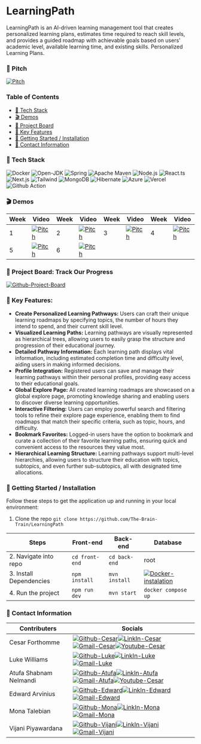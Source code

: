 # LearningPath
LearningPath is an AI-driven learning management tool that creates personalized learning plans, estimates time required to reach skill levels, and provides a guided roadmap with achievable goals based on users' academic level, available learning time, and existing skills.
Personalized Learning Plans.
### 💸 Pitch
[![Pitch](https://img.shields.io/badge/YouTube-FF0000?style=for-the-badge&logo=youtube&logoColor=white)](https://www.youtube.com/watch?v=DIG7I0K4k7E)

### Table of Contents
- [📱 Tech Stack](#-tech-stack)
- [🎬 Demos](#-demos)
- [🚧 Project Board](#-project-board-track-our-progress)
- [🔧 Key Features](#-key-features)
- [🚀 Getting Started / Installation](#-getting-started--installation)
- [📧 Contact Information](#-contact-information)

### 📱 Tech Stack
![Docker](https://img.shields.io/badge/Docker-2CA5E0?style=for-the-badge&logo=docker&logoColor=white)
![Open-JDK](https://img.shields.io/badge/OpenJDK-ED8B00?style=for-the-badge&logo=openjdk&logoColor=white)
![Spring](https://img.shields.io/badge/Spring-6DB33F?style=for-the-badge&logo=spring&logoColor=white)
![Apache Maven](https://img.shields.io/badge/apache_maven-C71A36?style=for-the-badge&logo=apachemaven&logoColor=white)
![Node.js](https://img.shields.io/badge/Node.js-339933?style=for-the-badge&logo=nodedotjs&logoColor=white)
![React.ts](https://img.shields.io/badge/React-20232A?style=for-the-badge&logo=react&logoColor=61DAFB)
![Next.js](https://img.shields.io/badge/next.js-000000?style=for-the-badge&logo=nextdotjs&logoColor=white)
![Tailwind](https://img.shields.io/badge/Tailwind_CSS-38B2AC?style=for-the-badge&logo=tailwind-css&logoColor=white)
![MongoDB](https://img.shields.io/badge/MongoDB-4EA94B?style=for-the-badge&logo=mongodb&logoColor=white)
![Hibernate](https://img.shields.io/badge/Hibernate-59666C?style=for-the-badge&logo=Hibernate&logoColor=white)
![Azure](https://img.shields.io/badge/microsoft%20azure-0089D6?style=for-the-badge&logo=microsoft-azure&logoColor=white)
![Vercel](https://img.shields.io/badge/Vercel-000000?style=for-the-badge&logo=vercel&logoColor=white)
![Github Action](https://img.shields.io/badge/Github%20Actions-282a2e?style=for-the-badge&logo=githubactions&logoColor=367cfe)

### 🎬 Demos
| Week                            | Video                | Week                 | Video                | Week                 | Video                | Week                 | Video                |  
| ---------------------------------| ------------------------- | ------------------------- |-------------------------| ------------------------- |-------------------------| ------------------------- |-------------------------| 
| 1 | [![Pitch](https://img.shields.io/badge/YouTube-FF0000?style=for-the-badge&logo=youtube&logoColor=white)](https://www.youtube.com/watch?v=irIGIqszUs4) | 2 | [![Pitch](https://img.shields.io/badge/YouTube-FF0000?style=for-the-badge&logo=youtube&logoColor=white)](https://youtu.be/dNXfMzevpEk) | 3 | [![Pitch](https://img.shields.io/badge/YouTube-FF0000?style=for-the-badge&logo=youtube&logoColor=white)](https://youtu.be/bIJbNG9ycUw)  | 4 | [![Pitch](https://img.shields.io/badge/YouTube-FF0000?style=for-the-badge&logo=youtube&logoColor=white)](https://youtu.be/2ShBF69TTlk) 
| 5 | [![Pitch](https://img.shields.io/badge/YouTube-FF0000?style=for-the-badge&logo=youtube&logoColor=white)](https://www.youtube.com/watch?v=saG49JPxUE0) | 6 | [![Pitch](https://img.shields.io/badge/YouTube-FF0000?style=for-the-badge&logo=youtube&logoColor=white)](https://www.youtube.com/watch?v=ywreq_HwpFc) |

### 🚧 Project Board: Track Our Progress 
[![Github-Project-Board](https://img.shields.io/badge/GitHub-100000?style=for-the-badge&logo=github&logoColor=white)](https://github.com/orgs/The-Brain-Train/projects/2)

### 🔧 Key Features:
- **Create Personalized Learning Pathways:** Users can craft their unique learning roadmaps by specifying topics, the number of hours they intend to spend, and their current skill level.
- **Visualized Learning Paths:** Learning pathways are visually represented as hierarchical trees, allowing users to easily grasp the structure and progression of their educational journey.
- **Detailed Pathway Information:** Each learning path displays vital information, including estimated completion time and difficulty level, aiding users in making informed decisions.
- **Profile Integration:** Registered users can save and manage their learning pathways within their personal profiles, providing easy access to their educational goals.
- **Global Explore Page:** All created learning roadmaps are showcased on a global explore page, promoting knowledge sharing and enabling users to discover diverse learning opportunities.
- **Interactive Filtering:** Users can employ powerful search and filtering tools to refine their explore page experience, enabling them to find roadmaps that match their specific criteria, such as topic, hours, and difficulty.
- **Bookmark Favorites:** Logged-in users have the option to bookmark and curate a collection of their favorite learning paths, ensuring quick and convenient access to the resources they value most.
- **Hierarchical Learning Structure:** Learning pathways support multi-level hierarchies, allowing users to structure their education with topics, subtopics, and even further sub-subtopics, all with designated time allocations.

### 🚀 Getting Started / Installation
Follow these steps to get the application up and running in your local environment:

1. Clone the repo
``` git clone https://github.com/The-Brain-Train/LearningPath ```

| Steps                            | Front-end                 | Back-end                  | Database                |
| ---------------------------------| ------------------------- | ------------------------- |-------------------------|
| 2. Navigate into repo            | `cd front-end`            | `cd back-end`             | root                    |
| 3. Install Dependencies          | `npm install`             | `mvn install`             | [![Docker-instalation](https://img.shields.io/badge/Docker-2CA5E0?style=for-the-badge&logo=docker&logoColor=white)](https://www.docker.com/)|
| 4. Run the project               | `npm run dev`             | `mvn start`               | `docker compose up`     |

<!--![Home Page](/front-end/public/DisplayImageHome.png)-->

### 📧 Contact Information
| Contributers           |    Socials                 |
| -----------------------| ------------------------- |
| Cesar Forthomme        |[![Github-Cesar](https://img.shields.io/badge/GitHub-100000?style=for-the-badge&logo=github&logoColor=white)](https://github.com/CeezR)[![LinkIn-Cesar](https://img.shields.io/badge/LinkedIn-0077B5?style=for-the-badge&logo=linkedin&logoColor=white)](https://www.linkedin.com/in/c%C3%A9sar-forthomme-b6348b14b)[![Gmail-Cesar](https://img.shields.io/badge/Gmail-D14836?style=for-the-badge&logo=gmail&logoColor=white)](mailto:forthomme.cesar@gmail.com)[![Youtube-Cesar](https://img.shields.io/badge/YouTube-FF0000?style=for-the-badge&logo=youtube&logoColor=white)](https://www.youtube.com/channel/UCuXu6fYPCSFdl9K-F9Xu-Vw)|
| Luke Williams          |[![Github-Luke](https://img.shields.io/badge/GitHub-100000?style=for-the-badge&logo=github&logoColor=white)](https://github.com/Lukew101)[![LinkIn-Luke](https://img.shields.io/badge/LinkedIn-0077B5?style=for-the-badge&logo=linkedin&logoColor=white)](https://www.linkedin.com/in/luke-williams-b693421b6/)[![Gmail-Luke](https://img.shields.io/badge/Gmail-D14836?style=for-the-badge&logo=gmail&logoColor=white)](mailto:lukewilliams10101@gmail.com)|
| Atufa Shabnam Nelmandi |[![Github-Atufa](https://img.shields.io/badge/GitHub-100000?style=for-the-badge&logo=github&logoColor=white)](https://github.com/atufashabnam)[![LinkIn-Atufa](https://img.shields.io/badge/LinkedIn-0077B5?style=for-the-badge&logo=linkedin&logoColor=white)](https://www.linkedin.com/in/atufashabnam/)[![Gmail-Atufa](https://img.shields.io/badge/Gmail-D14836?style=for-the-badge&logo=gmail&logoColor=white)](mailto:atufa.shabnam@gmail.com)[![Youtube-Cesar](https://img.shields.io/badge/YouTube-FF0000?style=for-the-badge&logo=youtube&logoColor=white)](https://www.youtube.com/channel/UCEok2ugZhT5IVQkG3vDr2rw)|
| Edward Arvinius |[![Github-Edward](https://img.shields.io/badge/GitHub-100000?style=for-the-badge&logo=github&logoColor=white)](https://github.com/EdwardArvinius)[![LinkIn-Edward](https://img.shields.io/badge/LinkedIn-0077B5?style=for-the-badge&logo=linkedin&logoColor=white)](https://www.linkedin.com/in/edward-arvinius-248819117/)[![Gmail-Edward](https://img.shields.io/badge/Gmail-D14836?style=for-the-badge&logo=gmail&logoColor=white)](mailto:edward.arvinius@gmail.com)|
| Mona Talebian |[![Github-Mona](https://img.shields.io/badge/GitHub-100000?style=for-the-badge&logo=github&logoColor=white)](https://github.com/monatm)[![LinkIn-Mona](https://img.shields.io/badge/LinkedIn-0077B5?style=for-the-badge&logo=linkedin&logoColor=white)](https://www.linkedin.com/in/mona-talebian/)[![Gmail-Mona](https://img.shields.io/badge/Gmail-D14836?style=for-the-badge&logo=gmail&logoColor=white)](mailto:mona.talebian@gmail.com)
| Vijani Piyawardana |[![Github-Vijani](https://img.shields.io/badge/GitHub-100000?style=for-the-badge&logo=github&logoColor=white)](https://github.com/vijanipiyawardana)[![LinkIn-Vijani](https://img.shields.io/badge/LinkedIn-0077B5?style=for-the-badge&logo=linkedin&logoColor=white)](https://www.linkedin.com/in/vijanisupeshalapiyawardana/)[![Gmail-Vijani](https://img.shields.io/badge/Gmail-D14836?style=for-the-badge&logo=gmail&logoColor=white)](mailto:vijanipiyawardana@gmail.com)










